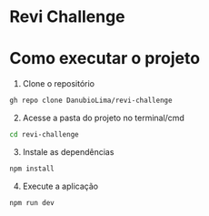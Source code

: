 # Revi Challenge

# Como executar o projeto

1. Clone o repositório

```bash
gh repo clone DanubioLima/revi-challenge
```

2. Acesse a pasta do projeto no terminal/cmd

```bash
cd revi-challenge
```

3. Instale as dependências

```bash
npm install
```

4. Execute a aplicação

```bash
npm run dev
```
